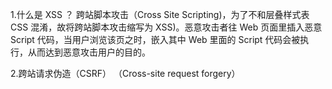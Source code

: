 1.什么是 XSS ？
跨站脚本攻击（Cross Site Scripting)，为了不和层叠样式表 CSS 混淆，故将跨站脚本攻击缩写为 XSS)。恶意攻击者往 Web 页面里插入恶意 Script 代码，当用户浏览该页之时，嵌入其中 Web 里面的 Script 代码会被执行，从而达到恶意攻击用户的目的。



2.跨站请求伪造（CSRF） （Cross-site request forgery）

